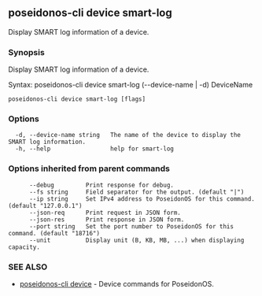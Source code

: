 ## poseidonos-cli device smart-log

Display SMART log information of a device.

### Synopsis


Display SMART log information of a device.

Syntax:
	poseidonos-cli device smart-log (--device-name | -d) DeviceName
          

```
poseidonos-cli device smart-log [flags]
```

### Options

```
  -d, --device-name string   The name of the device to display the SMART log information.
  -h, --help                 help for smart-log
```

### Options inherited from parent commands

```
      --debug         Print response for debug.
      --fs string     Field separator for the output. (default "|")
      --ip string     Set IPv4 address to PoseidonOS for this command. (default "127.0.0.1")
      --json-req      Print request in JSON form.
      --json-res      Print response in JSON form.
      --port string   Set the port number to PoseidonOS for this command. (default "18716")
      --unit          Display unit (B, KB, MB, ...) when displaying capacity.
```

### SEE ALSO

* [poseidonos-cli device](poseidonos-cli_device.md)	 - Device commands for PoseidonOS.

